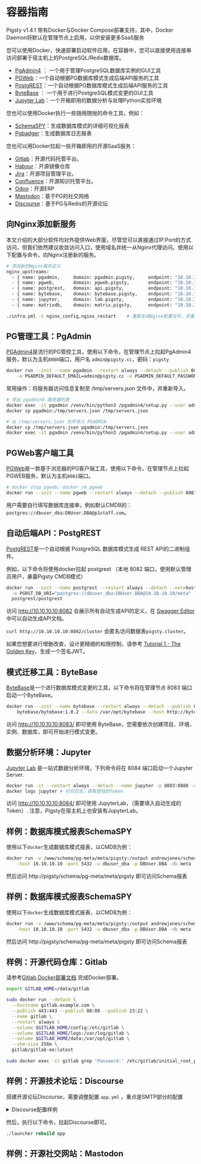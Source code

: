 # 容器指南

Pigsty v1.4.1 带有Docker与Docker Compose部署支持，其中，Docker Daemon将默认在管理节点上启用，以供安装更多SaaS服务

您可以使用Docker，快速部署启动软件应用，在容器中，您可以直接使用连接串访问部署于宿主机上的PostgreSQL/Redis数据库。

* [PgAdmin4](#PG管理工具：PgAdmin) ： 一个用于管理PostgreSQL数据库实例的GUI工具
* [PGWeb](#PGWeb客户端工具)：一个自动根据PG数据库模式生成后端API服务的工具
* [PostgREST](#自动后端API：PostgREST)：一个自动根据PG数据库模式生成后端API服务的工具
* [ByteBase](#模式迁移工具：ByteBase) ： 一个用于进行PostgreSQL模式变更的GUI工具
* [Jupyter Lab](#数据分析环境：Jupyter)：一个开箱即用的数据分析与处理Python实验环境

您也可以使用Docker执行一些随用随抛的命令工具，例如：

* [SchemaSPY](#数据库模式报表SchemaSPY)：生成数据库模式的详细可视化报表
* [Pgbadger](#数据库日志报表)：生成数据库日志报表

您也可以用Docker拉起一些开箱即用的开源SaaS服务：

* [Gitlab](#Gitlab)：开源代码托管平台。
* [Habour](#Habour)：开源镜像仓库
* [Jira](#Jira)：开源项目管理平台。
* [Confluence](#Confluence)：开源知识托管平台。
* [Odoo](#Odoo)：开源ERP
* [Mastodon](#Mastodon)：基于PG的社交网络
* [Discourse](#Discourse)：基于PG与Redis的开源论坛




## 向Nginx添加新服务

本文介绍的大部分软件均对外提供Web界面，尽管您可以直接通过IP:Port的方式访问，但我们依然建议收敛访问入口，使用域名并统一从Nginx代理访问。使用以下配置与命令，向Nginx注册新的服务。

```bash
# 添加新的Nginx服务定义
nginx_upstreams:
  - { name: pgadmin,     domain: pgadmin.pigsty,     endpoint: "10.10.10.10:8080" }
  - { name: pgweb,       domain: pgweb.pigsty,       endpoint: "10.10.10.10:8081" }
  - { name: postgrest,   domain: api.pigsty,         endpoint: "10.10.10.10:8082" }
  - { name: bytebase,    domain: bytebase.pigsty,    endpoint: "10.10.10.10:8083" }
  - { name: jupyter,     domain: lab.pigsty,         endpoint: "10.10.10.10:8084" }
  - { name: matrixdb,    domain: matrix.pigsty,      endpoint: "10.10.10.10:8420" }
  
./infra.yml -t nginx_config,nginx_restart    # 重新生成Nginx配置文件，并重启生效
```


## PG管理工具：PgAdmin

[PGAdmin4](https://www.pgadmin.org/)是流行的PG管控工具，使用以下命令，在管理节点上拉起PgAdmin4服务，默认为主机`8080`端口，用户名 `admin@pigsty.cc`，密码：`pigsty`

```bash
docker run --init --name pgadmin --restart always --detach --publish 8080:80 \
    -e PGADMIN_DEFAULT_EMAIL=admin@pigsty.cc -e PGADMIN_DEFAULT_PASSWORD=pigsty dpage/pgadmin4
```

常用操作：将服务器访问信息复制至 /tmp/servers.json 文件中，并重新导入。

```bash
# 导出 pgadmin4 服务器列表
docker exec -it pgadmin /venv/bin/python3 /pgadmin4/setup.py --user admin@pigsty.cc --dump-servers /tmp/servers.json
docker cp pgadmin:/tmp/servers.json /tmp/servers.json

# 从 /tmp/servers.json 文件导入 PGADMIN
docker cp /tmp/servers.json pgadmin:/tmp/servers.json
docker exec -it pgadmin /venv/bin/python3 /pgadmin4/setup.py --user admin@pigsty.cc --load-servers /tmp/servers.json
```




## PGWeb客户端工具

[PGWeb](https://github.com/sosedoff/pgweb)是一款基于浏览器的PG客户端工具，使用以下命令，在管理节点上拉起PGWEB服务，默认为主机`8081`端口。

```bash
# docker stop pgweb; docker rm pgweb
docker run --init --name pgweb --restart always --detach --publish 8081:8081 sosedoff/pgweb 
```

用户需要自行填写数据库连接串，例如默认CMDB的：`postgres://dbuser_dba:DBUser.DBA@p1staff.com`。





## 自动后端API：PostgREST

[PostgREST](https://postgrest.org/en/stable/index.html)是一个自动根据 PostgreSQL 数据库模式生成 REST API的二进制组件。

例如，以下命令将使用docker拉起 postgrest （本地 8082 端口，使用默认管理员用户，暴露Pigsty CMDB模式）

```bash
docker run --init --name postgrest --restart always --detach --net=host -p 8082:8082 \
  -e PGRST_DB_URI="postgres://dbuser_dba:DBUser.DBA@10.10.10.10/meta" -e PGRST_DB_SCHEMA="pigsty" -e PGRST_DB_ANON_ROLE="dbuser_dba" -e PGRST_SERVER_PORT=8082 -e PGRST_JWT_SECRET=haha \
  postgrest/postgrest
```

访问 http://10.10.10.10:8082 会展示所有自动生成API的定义，在 [Swagger Editor](https://editor.swagger.io) 中可以自动生成API文档。

`curl http://10.10.10.10:8082/cluster` 会匿名访问数据表`pigsty.cluster`。

如果您想要进行增删改查，设计更精细的权限控制，请参考 [Tutorial 1 - The Golden Key](https://postgrest.org/en/stable/tutorials/tut1.html)，生成一个签名JWT。



## 模式迁移工具：ByteBase

[ByteBase](https://bytebase.com/)是一个进行数据库模式变更的工具，以下命令将在管理节点 8083 端口启动一个ByteBase。

```bash
docker run --init --name bytebase --restart always --detach --publish 8083:8083 --volume ~/.bytebase/data:/var/opt/bytebase \
    bytebase/bytebase:1.0.2 --data /var/opt/bytebase --host http://bytebase.pigsty --port 8083
```

访问 http://10.10.10.10:8083/ 即可使用 ByteBase，您需要依次创建项目、环境、实例、数据库，即可开始进行模式变更。




## 数据分析环境：Jupyter

[Jupyter Lab](https://github.com/jupyter/docker-stacks) 是一站式数据分析环境，下列命令将在 8084 端口启动一个Jupyter Server.

```bash
docker run -it --restart always --detach --name jupyter -p 8083:8888 -v "${PWD}":/tmp/notebook jupyter/scipy-notebook
docker logs jupyter # 打印日志，获取登陆的Token
```

访问 http://10.10.10.10:8084/ 即可使用 JupyterLab，（需要填入自动生成的Token）. 注意，Pigsty在宿主机上也安装有JupyterLab。



## 样例：数据库模式报表SchemaSPY

使用以下`docker`生成数据库模式报表，以CMDB为例：

```bash
docker run -v /www/schema/pg-meta/meta/pigsty:/output andrewjones/schemaspy-postgres:latest \
    -host 10.10.10.10 -port 5432 -u dbuser_dba -p DBUser.DBA -db meta -s pigsty
```

然后访问 http://pigsty/schema/pg-meta/meta/pigsty 即可访问Schema报表



## 样例：数据库模式报表SchemaSPY

使用以下`docker`生成数据库模式报表，以CMDB为例：

```bash
docker run -v /www/schema/pg-meta/meta/pigsty:/output andrewjones/schemaspy-postgres:latest \
    -host 10.10.10.10 -port 5432 -u dbuser_dba -p DBUser.DBA -db meta -s pigsty
```

然后访问 http://pigsty/schema/pg-meta/meta/pigsty 即可访问Schema报表








## 样例：开源代码仓库：Gitlab

请参考[Gitlab Docker部署文档](https://docs.gitlab.com/ee/install/docker.html) 完成Docker部署。

```bash
export GITLAB_HOME=/data/gitlab

sudo docker run --detach \
  --hostname gitlab.example.com \
  --publish 443:443 --publish 80:80 --publish 23:22 \
  --name gitlab \
  --restart always \
  --volume $GITLAB_HOME/config:/etc/gitlab \
  --volume $GITLAB_HOME/logs:/var/log/gitlab \
  --volume $GITLAB_HOME/data:/var/opt/gitlab \
  --shm-size 256m \
  gitlab/gitlab-ee:latest
  
sudo docker exec -it gitlab grep 'Password:' /etc/gitlab/initial_root_password
```



## 样例：开源技术论坛：Discourse

搭建开源论坛Discourse，需要调整配置 `app.yml` ，重点是SMTP部分的配置

<details><summary>Discourse配置样例</summary>

```yaml
templates:
  - "templates/web.china.template.yml"
  - "templates/postgres.template.yml"
  - "templates/redis.template.yml"
  - "templates/web.template.yml"
  - "templates/web.ratelimited.template.yml"
## Uncomment these two lines if you wish to add Lets Encrypt (https)
# - "templates/web.ssl.template.yml"
# - "templates/web.letsencrypt.ssl.template.yml"
expose:
  - "80:80"   # http
  - "443:443" # https
params:
  db_default_text_search_config: "pg_catalog.english"
  db_shared_buffers: "768MB"
env:
  LC_ALL: en_US.UTF-8
  LANG: en_US.UTF-8
  LANGUAGE: en_US.UTF-8
  EMBER_CLI_PROD_ASSETS: 1
  UNICORN_WORKERS: 4
  DISCOURSE_HOSTNAME: forum.pigsty
  DISCOURSE_DEVELOPER_EMAILS: 'fengruohang@outlook.com,rh@vonng.com'
  DISCOURSE_SMTP_ENABLE_START_TLS: false
  DISCOURSE_SMTP_AUTHENTICATION: login
  DISCOURSE_SMTP_OPENSSL_VERIFY_MODE: none
  DISCOURSE_SMTP_ADDRESS: smtpdm.server.address
  DISCOURSE_SMTP_PORT: 80
  DISCOURSE_SMTP_USER_NAME: no_reply@mail.pigsty.cc
  DISCOURSE_SMTP_PASSWORD: "<password>"
  DISCOURSE_SMTP_DOMAIN: mail.pigsty.cc
volumes:
  - volume:
      host: /var/discourse/shared/standalone
      guest: /shared
  - volume:
      host: /var/discourse/shared/standalone/log/var-log
      guest: /var/log

hooks:
  after_code:
    - exec:
        cd: $home/plugins
        cmd:
          - git clone https://github.com/discourse/docker_manager.git
run:
  - exec: echo "Beginning of custom commands"
  # - exec: rails r "SiteSetting.notification_email='no_reply@mail.pigsty.cc'"
  - exec: echo "End of custom commands"
```

</details>

然后，执行以下命令，拉起Discourse即可。

```sql
./launcher rebuild app
```


## 样例：开源社交网站：Mastodon









